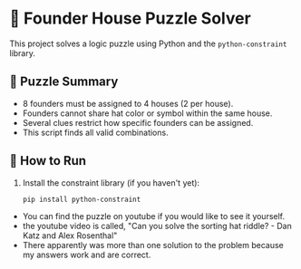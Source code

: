 # 🧠 Founder House Puzzle Solver

This project solves a logic puzzle using Python and the `python-constraint` library.

## 🧩 Puzzle Summary

- 8 founders must be assigned to 4 houses (2 per house).
- Founders cannot share hat color or symbol within the same house.
- Several clues restrict how specific founders can be assigned.
- This script finds all valid combinations.

## 🔧 How to Run

1. Install the constraint library (if you haven't yet):
   ```bash
   pip install python-constraint

- You can find the puzzle on youtube if you would like to see it yourself.  
- the youtube video is called, "Can you solve the sorting hat riddle? - Dan Katz and Alex Rosenthal"
- There apparently was more than one solution to the problem because my answers work and are correct. 
